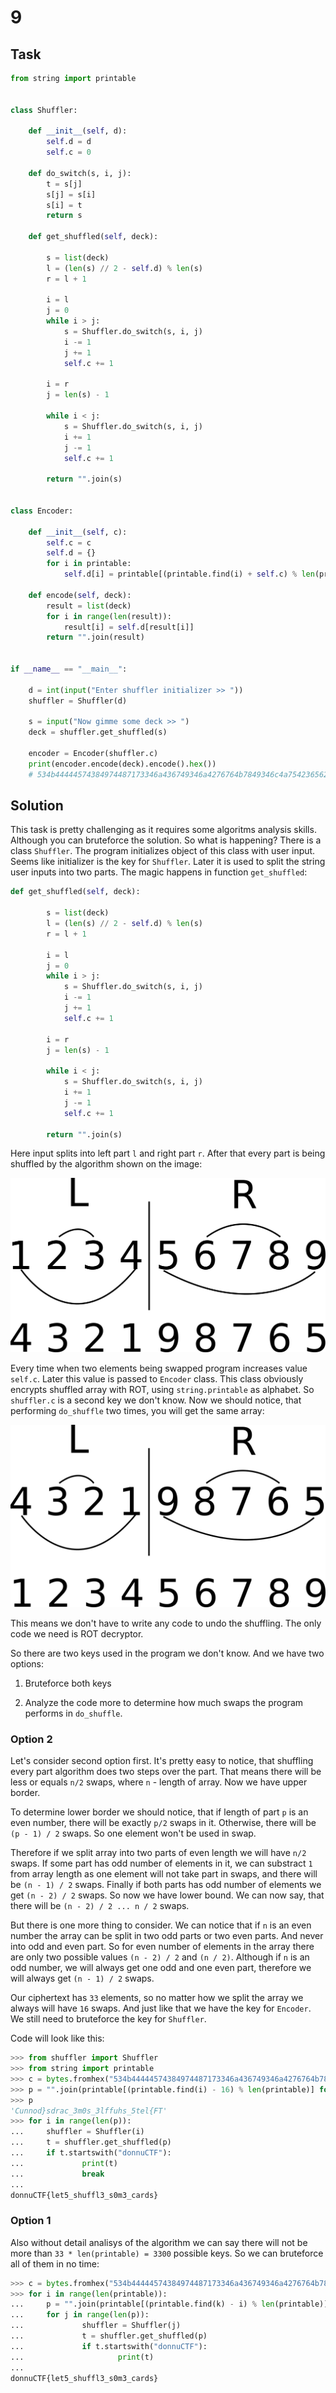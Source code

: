 # 9

## Task

```Python
from string import printable


class Shuffler:

    def __init__(self, d):
        self.d = d
        self.c = 0
    
    def do_switch(s, i, j):
        t = s[j]
        s[j] = s[i]
        s[i] = t
        return s

    def get_shuffled(self, deck):
        
        s = list(deck)
        l = (len(s) // 2 - self.d) % len(s)
        r = l + 1

        i = l
        j = 0
        while i > j:
            s = Shuffler.do_switch(s, i, j)
            i -= 1
            j += 1
            self.c += 1

        i = r
        j = len(s) - 1

        while i < j:
            s = Shuffler.do_switch(s, i, j)
            i += 1
            j -= 1
            self.c += 1

        return "".join(s)


class Encoder:

    def __init__(self, c):
        self.c = c
        self.d = {}
        for i in printable:
            self.d[i] = printable[(printable.find(i) + self.c) % len(printable)]

    def encode(self, deck):
        result = list(deck)
        for i in range(len(result)):
            result[i] = self.d[result[i]]
        return "".join(result)


if __name__ == "__main__":

    d = int(input("Enter shuffler initializer >> "))
    shuffler = Shuffler(d)

    s = input("Now gimme some deck >> ")
    deck = shuffler.get_shuffled(s)
    
    encoder = Encoder(shuffler.c)
    print(encoder.encode(deck).encode().hex())
    # 534b44444574384974487173346a436749346a4276764b7849346c4a754236562a
```

## Solution

This task is pretty challenging as it requires some algoritms analysis skills. Although you can bruteforce the solution. So what is happening? There is a class `Shuffler`. The program initializes object of this class with user input. Seems like initializer is the key for `Shuffler`. Later it is used to split the string user inputs into two parts. The magic happens in function `get_shuffled`:

```Python
def get_shuffled(self, deck):
        
        s = list(deck)
        l = (len(s) // 2 - self.d) % len(s)
        r = l + 1

        i = l
        j = 0
        while i > j:
            s = Shuffler.do_switch(s, i, j)
            i -= 1
            j += 1
            self.c += 1

        i = r
        j = len(s) - 1

        while i < j:
            s = Shuffler.do_switch(s, i, j)
            i += 1
            j -= 1
            self.c += 1

        return "".join(s)
```

Here input splits into left part `l` and right part `r`. After that every part is being shuffled by the algorithm shown on the image:

![shuffle](./src/shuffle.png)

Every time when two elements being swapped program increases value `self.c`. Later this value is passed to `Encoder` class. This class obviously encrypts shuffled array with ROT, using `string.printable` as alphabet. So `shuffler.c` is a second key we don't know. Now we should notice, that performing `do_shuffle` two times, you will get the same array:

![shuffle1](./src/shuffle1.png)

This means we don't have to write any code to undo the shuffling. The only code we need is ROT decryptor.

So there are two keys used in the program we don't know. And we have two options:

1) Bruteforce both keys

2) Analyze the code more to determine how much swaps the program performs in `do_shuffle`.

### Option 2
Let's consider second option first. It's pretty easy to notice, that shuffling every part algorithm does two steps over the part. That means there will be less or equals `n/2` swaps, where `n` - length of array. Now we have upper border.

To determine lower border we should notice, that if length of part `p` is an even number, there will be exactly `p/2` swaps in it. Otherwise, there will be `(p - 1) / 2` swaps. So one element won't be used in swap.

Therefore if we split array into two parts of even length we will have `n/2` swaps. If some part has odd number of elements in it, we can substract `1` from array length as one element will not take part in swaps, and there will be `(n - 1) / 2` swaps. Finally if both parts has odd number of elements we get `(n - 2) / 2` swaps. So now we have lower bound. We can now say, that there will be `(n - 2) / 2 ... n / 2` swaps.

But there is one more thing to consider. We can notice that if `n` is an even number the array can be split in two odd parts or two even parts. And never into odd and even part. So for even number of elements in the array there are only two possible values `(n - 2) / 2` and `(n / 2)`. Although if `n` is an odd number, we will always get one odd and one even part, therefore we will always get `(n - 1) / 2` swaps.

Our ciphertext has `33` elements, so no matter how we split the array we always will have `16` swaps. And just like that we have the key for `Encoder`. We still need to bruteforce the key for `Shuffler`.

Code will look like this:

```Python
>>> from shuffler import Shuffler
>>> from string import printable
>>> c = bytes.fromhex("534b44444574384974487173346a436749346a4276764b7849346c4a754236562a").decode()
>>> p = "".join(printable[(printable.find(i) - 16) % len(printable)] for i in c)
>>> p
'Cunnod}sdrac_3m0s_3lffuhs_5tel{FT'
>>> for i in range(len(p)):
...     shuffler = Shuffler(i)
...     t = shuffler.get_shuffled(p)
...     if t.startswith("donnuCTF"):
...             print(t)
...             break
... 
donnuCTF{let5_shuffl3_s0m3_cards}
```

### Option 1
Also without detail analisys of the algorithm we can say there will not be more than `33 * len(printable) = 3300` possible keys. So we can bruteforce all of them in no time:

```Python
>>> c = bytes.fromhex("534b44444574384974487173346a436749346a4276764b7849346c4a754236562a").decode()
>>> for i in range(len(printable)):
...     p = "".join(printable[(printable.find(k) - i) % len(printable)] for k in c)
...     for j in range(len(p)):
...             shuffler = Shuffler(j)
...             t = shuffler.get_shuffled(p)
...             if t.startswith("donnuCTF"):
...                     print(t)
... 
donnuCTF{let5_shuffl3_s0m3_cards}
```
